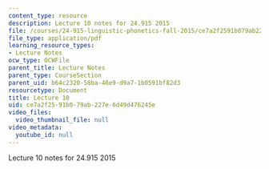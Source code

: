 ```yaml
---
content_type: resource
description: Lecture 10 notes for 24.915 2015
file: /courses/24-915-linguistic-phonetics-fall-2015/ce7a2f2591b079ab227e6d49d476245e_MIT24_915F15_lec10.pdf
file_type: application/pdf
learning_resource_types:
- Lecture Notes
ocw_type: OCWFile
parent_title: Lecture Notes
parent_type: CourseSection
parent_uid: b64c2320-58ba-46e9-d9a7-1b0591bf82d3
resourcetype: Document
title: Lecture 10
uid: ce7a2f25-91b0-79ab-227e-6d49d476245e
video_files:
  video_thumbnail_file: null
video_metadata:
  youtube_id: null
---
```

Lecture 10 notes for 24.915 2015

